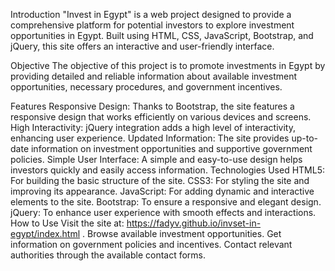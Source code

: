 Introduction
"Invest in Egypt" is a web project designed to provide a comprehensive platform for potential investors to explore investment opportunities in Egypt. Built using HTML, CSS, JavaScript, Bootstrap, and jQuery, this site offers an interactive and user-friendly interface.

Objective
The objective of this project is to promote investments in Egypt by providing detailed and reliable information about available investment opportunities, necessary procedures, and government incentives.

Features
Responsive Design: Thanks to Bootstrap, the site features a responsive design that works efficiently on various devices and screens.
High Interactivity: jQuery integration adds a high level of interactivity, enhancing user experience.
Updated Information: The site provides up-to-date information on investment opportunities and supportive government policies.
Simple User Interface: A simple and easy-to-use design helps investors quickly and easily access information.
Technologies Used
HTML5: For building the basic structure of the site.
CSS3: For styling the site and improving its appearance.
JavaScript: For adding dynamic and interactive elements to the site.
Bootstrap: To ensure a responsive and elegant design.
jQuery: To enhance user experience with smooth effects and interactions.
How to Use
Visit the site at: https://fadyv.github.io/invset-in-egypt/index.html .
Browse available investment opportunities.
Get information on government policies and incentives.
Contact relevant authorities through the available contact forms.
